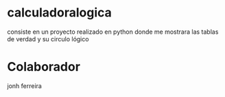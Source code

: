 # calculadoralogica
consiste en un proyecto realizado en python donde me mostrara las tablas de verdad y su circulo lógico
# Colaborador
jonh ferreira
